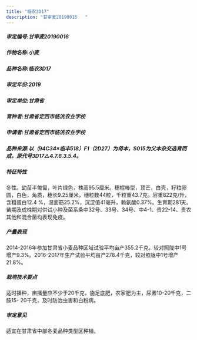 ```yaml
---
title: "临农3D17"
description: "甘审麦20190016	"
---
```

##### 审定编号:甘审麦20190016	

##### 作物名称:小麦

##### 品种名称:临农3D17

##### 审定年份:2019

##### 审定单位:甘肃省

##### 育种者:甘肃省定西市临洮农业学校

##### 申请者:甘肃省定西市临洮农业学校

##### 品种来源:以（94C34×临丰518）F1（2D27）为母本，S015为父本杂交选育而成，原代号3D17△4.7.6.3.5.4。

##### 特征特性
冬性。幼苗半匍匐，叶片绿色，株高95.5厘米。穗棍棒型，顶芒，白壳，籽粒卵圆，白色，角质，穗长9.25厘米，穗粒数44粒，千粒重43.7克。容重822克/升，含粗蛋白12.4 %，湿面筋25.2%，沉淀值41毫升，赖氨酸0.37%。生育期281天。苗期及成株期对供试小种及菌系条中32号、33号、34号、中4-1、贵22-14、贵农其他和混合菌均表现免疫。

##### 产量表现
2014-2016年参加甘肃省小麦品种区域试验平均亩产355.2千克，较对照陇中1号增产9.3%。2016-2017年生产试验平均亩产278.4千克，较对照陇中1号增产21.8%。

##### 栽培技术要点
适时播种，亩播量应不少于20千克，施足底肥，农家肥为主，尿素10-20千克，二胺15- 20千克，及时防治虫害和白粉病。

##### 审定意见
适宜在甘肃省中部冬麦品种类型区种植。
